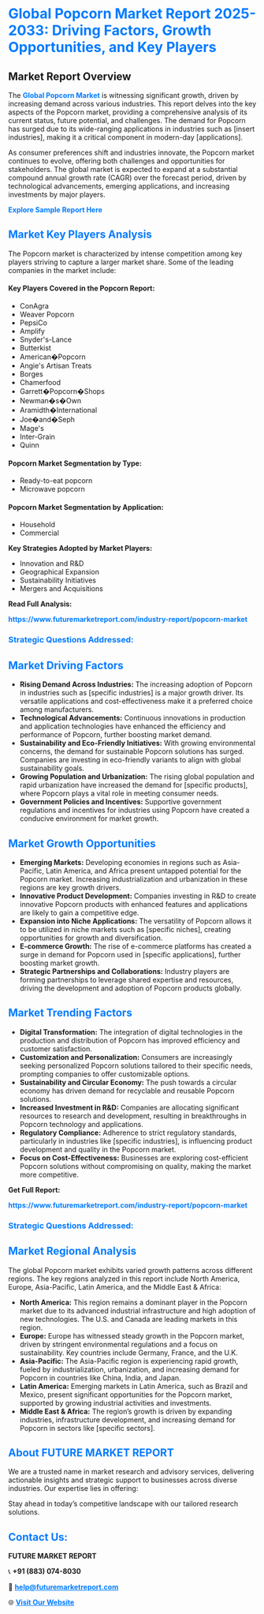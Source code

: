 <h1 style="color: #007BFF;">Global Popcorn Market Report 2025-2033: Driving Factors, Growth Opportunities, and Key Players</h1>

<section id="overview">
<h2>Market Report Overview</h2>
<p>The <a href="https://www.futuremarketreport.com/industry-report/popcorn-market" style="color: #007BFF; text-decoration: none;"><strong>Global Popcorn Market</strong></a> is witnessing significant growth, driven by increasing demand across various industries. This report delves into the key aspects of the Popcorn market, providing a comprehensive analysis of its current status, future potential, and challenges. The demand for Popcorn has surged due to its wide-ranging applications in industries such as [insert industries], making it a critical component in modern-day [applications].</p>
<p>As consumer preferences shift and industries innovate, the Popcorn market continues to evolve, offering both challenges and opportunities for stakeholders. The global market is expected to expand at a substantial compound annual growth rate (CAGR) over the forecast period, driven by technological advancements, emerging applications, and increasing investments by major players.</p>
</section>

<section id="overview">
<p><a href="https://www.futuremarketreport.com/request-sample/reportId=90735" style="color: #007BFF; text-decoration: none;"><strong>Explore Sample Report Here</strong></a></p>
</section>

<section id="key-players">
<h2 style="color: #007BFF;">Market Key Players Analysis</h2>
<p>The Popcorn market is characterized by intense competition among key players striving to capture a larger market share. Some of the leading companies in the market include:</p>
<h4>Key Players Covered in the Popcorn Report:</h4>
<ul><li>ConAgra</li><li>Weaver Popcorn</li><li>PepsiCo</li><li>Amplify</li><li>Snyder&#039;s-Lance</li><li>Butterkist</li><li>American�Popcorn</li><li>Angie&#039;s Artisan Treats</li><li>Borges</li><li>Chamerfood</li><li>Garrett�Popcorn�Shops</li><li>Newman�s�Own</li><li>Aramidth�International</li><li>Joe�and�Seph</li><li>Mage&#039;s</li><li>Inter-Grain</li><li>Quinn</li></ul>
<h4>Popcorn Market Segmentation by Type:</h4>
<ul><li>Ready-to-eat popcorn</li><li>Microwave popcorn</li></ul>

<h4>Popcorn Market Segmentation by Application:</h4>
<ul><li>Household</li><li>Commercial</li></ul>
<p><strong>Key Strategies Adopted by Market Players:</strong></p>
<ul>
<li>Innovation and R&D</li>
<li>Geographical Expansion</li>
<li>Sustainability Initiatives</li>
<li>Mergers and Acquisitions</li>
</ul>
</section>

<section>
<p><strong>Read Full Analysis: </strong></p><a href="https://www.futuremarketreport.com/industry-report/popcorn-market" style="color: #007BFF; text-decoration: none;"><strong>https://www.futuremarketreport.com/industry-report/popcorn-market</strong></a>
<h3 style="color: #007BFF;">Strategic Questions Addressed:</h3>
</section>

<section id="driving-factors">
<h2 style="color: #007BFF;">Market Driving Factors</h2>
<ul>
<li><strong>Rising Demand Across Industries:</strong> The increasing adoption of Popcorn in industries such as [specific industries] is a major growth driver. Its versatile applications and cost-effectiveness make it a preferred choice among manufacturers.</li>
<li><strong>Technological Advancements:</strong> Continuous innovations in production and application technologies have enhanced the efficiency and performance of Popcorn, further boosting market demand.</li>
<li><strong>Sustainability and Eco-Friendly Initiatives:</strong> With growing environmental concerns, the demand for sustainable Popcorn solutions has surged. Companies are investing in eco-friendly variants to align with global sustainability goals.</li>
<li><strong>Growing Population and Urbanization:</strong> The rising global population and rapid urbanization have increased the demand for [specific products], where Popcorn plays a vital role in meeting consumer needs.</li>
<li><strong>Government Policies and Incentives:</strong> Supportive government regulations and incentives for industries using Popcorn have created a conducive environment for market growth.</li>
</ul>
</section>

<section id="growth-opportunities">
<h2 style="color: #007BFF;">Market Growth Opportunities</h2>
<ul>
<li><strong>Emerging Markets:</strong> Developing economies in regions such as Asia-Pacific, Latin America, and Africa present untapped potential for the Popcorn market. Increasing industrialization and urbanization in these regions are key growth drivers.</li>
<li><strong>Innovative Product Development:</strong> Companies investing in R&D to create innovative Popcorn products with enhanced features and applications are likely to gain a competitive edge.</li>
<li><strong>Expansion into Niche Applications:</strong> The versatility of Popcorn allows it to be utilized in niche markets such as [specific niches], creating opportunities for growth and diversification.</li>
<li><strong>E-commerce Growth:</strong> The rise of e-commerce platforms has created a surge in demand for Popcorn used in [specific applications], further boosting market growth.</li>
<li><strong>Strategic Partnerships and Collaborations:</strong> Industry players are forming partnerships to leverage shared expertise and resources, driving the development and adoption of Popcorn products globally.</li>
</ul>
</section>

<section id="trending-factors">
<h2 style="color: #007BFF;">Market Trending Factors</h2>
<ul>
<li><strong>Digital Transformation:</strong> The integration of digital technologies in the production and distribution of Popcorn has improved efficiency and customer satisfaction.</li>
<li><strong>Customization and Personalization:</strong> Consumers are increasingly seeking personalized Popcorn solutions tailored to their specific needs, prompting companies to offer customizable options.</li>
<li><strong>Sustainability and Circular Economy:</strong> The push towards a circular economy has driven demand for recyclable and reusable Popcorn solutions.</li>
<li><strong>Increased Investment in R&D:</strong> Companies are allocating significant resources to research and development, resulting in breakthroughs in Popcorn technology and applications.</li>
<li><strong>Regulatory Compliance:</strong> Adherence to strict regulatory standards, particularly in industries like [specific industries], is influencing product development and quality in the Popcorn market.</li>
<li><strong>Focus on Cost-Effectiveness:</strong> Businesses are exploring cost-efficient Popcorn solutions without compromising on quality, making the market more competitive.</li>
</ul>
</section>

<section>
<p><strong>Get Full Report: </strong></p><a href="https://www.futuremarketreport.com/industry-report/popcorn-market" style="color: #007BFF; text-decoration: none;"><strong>https://www.futuremarketreport.com/industry-report/popcorn-market</strong></a>
<h3 style="color: #007BFF;">Strategic Questions Addressed:</h3>
</section>


<section id="regional-analysis">
<h2 style="color: #007BFF;">Market Regional Analysis</h2>
<p>The global Popcorn market exhibits varied growth patterns across different regions. The key regions analyzed in this report include North America, Europe, Asia-Pacific, Latin America, and the Middle East & Africa:</p>
<ul>
<li><strong>North America:</strong> This region remains a dominant player in the Popcorn market due to its advanced industrial infrastructure and high adoption of new technologies. The U.S. and Canada are leading markets in this region.</li>
<li><strong>Europe:</strong> Europe has witnessed steady growth in the Popcorn market, driven by stringent environmental regulations and a focus on sustainability. Key countries include Germany, France, and the U.K.</li>
<li><strong>Asia-Pacific:</strong> The Asia-Pacific region is experiencing rapid growth, fueled by industrialization, urbanization, and increasing demand for Popcorn in countries like China, India, and Japan.</li>
<li><strong>Latin America:</strong> Emerging markets in Latin America, such as Brazil and Mexico, present significant opportunities for the Popcorn market, supported by growing industrial activities and investments.</li>
<li><strong>Middle East & Africa:</strong> The region’s growth is driven by expanding industries, infrastructure development, and increasing demand for Popcorn in sectors like [specific sectors].</li>
</ul>
</section>

<footer>
<h2 style="color: #007BFF;">About FUTURE MARKET REPORT</h2>
<p>We are a trusted name in market research and advisory services, delivering actionable insights and strategic support to businesses across diverse industries. Our expertise lies in offering:</p>

<p>Stay ahead in today’s competitive landscape with our tailored research solutions.</p>

<h2 style="color: #007BFF;">Contact Us:</h2>
<p><strong>FUTURE MARKET REPORT</strong></p>
<p>📞 <strong>+91 (883) 074-8030</strong></p>
<p>📧 <strong><a href="mailto:help@futuremarketreport.com" style="color: #007BFF;">help@futuremarketreport.com</a></strong></p>
<p>🌐 <strong><a href="https://www.futuremarketreport.com/" style="color: #007BFF;">Visit Our Website</a></strong></p>
</footer>
